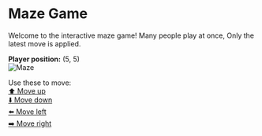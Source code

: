 # Maze Game  
Welcome to the interactive maze game! Many people play at once, Only the latest move is applied.

**Player position:** (5, 5)  
![Maze](https://github-maze-game.vercel.app/images/pos_5_5.png?t=1760636134622)

Use these to move:  
[⬆️ Move up](https://github-maze-game.vercel.app/move/5_5_w)  
[⬇️ Move down](https://github-maze-game.vercel.app/move/5_5_s)  
[⬅️ Move left](https://github-maze-game.vercel.app/move/5_5_a)  
[➡️ Move right](https://github-maze-game.vercel.app/move/5_5_d)
